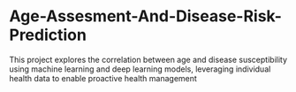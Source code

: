 # Age-Assesment-And-Disease-Risk-Prediction
This project explores the correlation between age and disease susceptibility using machine learning and deep learning models, leveraging individual health data to enable proactive health management

